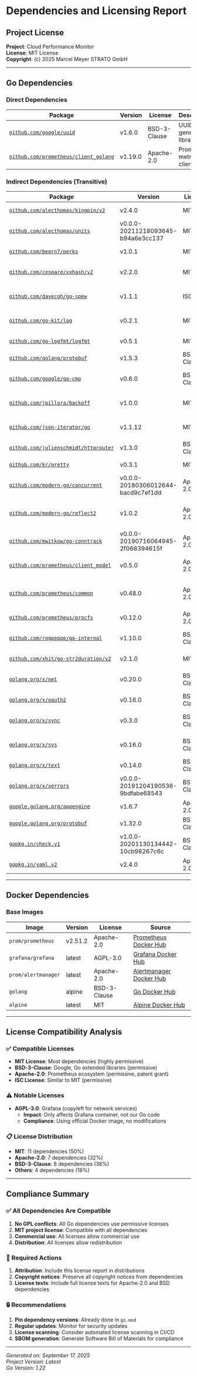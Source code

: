 # Dependencies and Licensing Report

## Project License
**Project**: Cloud Performance Monitor  
**License**: MIT License  
**Copyright**: (c) 2025 Marcel Meyer STRATO GmbH

---

## Go Dependencies

### Direct Dependencies

| Package | Version | License | Description |
|---------|---------|---------|-------------|
| [`github.com/google/uuid`](https://github.com/google/uuid) | v1.6.0 | BSD-3-Clause | UUID generation library |
| [`github.com/prometheus/client_golang`](https://github.com/prometheus/client_golang) | v1.19.0 | Apache-2.0 | Prometheus metrics client |

### Indirect Dependencies (Transitive)

| Package | Version | License | Description |
|---------|---------|---------|-------------|
| [`github.com/alecthomas/kingpin/v2`](https://github.com/alecthomas/kingpin) | v2.4.0 | MIT | Command line and flag parsing |
| [`github.com/alecthomas/units`](https://github.com/alecthomas/units) | v0.0.0-20211218093645-b94a6e3cc137 | MIT | Helpful unit multipliers |
| [`github.com/beorn7/perks`](https://github.com/beorn7/perks) | v1.0.1 | MIT | Quantile estimation |
| [`github.com/cespare/xxhash/v2`](https://github.com/cespare/xxhash) | v2.2.0 | MIT | xxHash algorithm implementation |
| [`github.com/davecgh/go-spew`](https://github.com/davecgh/go-spew) | v1.1.1 | ISC | Deep pretty printer for Go data structures |
| [`github.com/go-kit/log`](https://github.com/go-kit/log) | v0.2.1 | MIT | Minimal and extensible structured logger |
| [`github.com/go-logfmt/logfmt`](https://github.com/go-logfmt/logfmt) | v0.5.1 | MIT | Logfmt encoder/decoder |
| [`github.com/golang/protobuf`](https://github.com/golang/protobuf) | v1.5.3 | BSD-3-Clause | Protocol buffers for Go |
| [`github.com/google/go-cmp`](https://github.com/google/go-cmp) | v0.6.0 | BSD-3-Clause | Package for comparing Go values |
| [`github.com/jpillora/backoff`](https://github.com/jpillora/backoff) | v1.0.0 | MIT | Simple exponential backoff counter |
| [`github.com/json-iterator/go`](https://github.com/json-iterator/go) | v1.1.12 | MIT | High-performance JSON iterator |
| [`github.com/julienschmidt/httprouter`](https://github.com/julienschmidt/httprouter) | v1.3.0 | BSD-3-Clause | HTTP request router |
| [`github.com/kr/pretty`](https://github.com/kr/pretty) | v0.3.1 | MIT | Pretty printing for Go values |
| [`github.com/modern-go/concurrent`](https://github.com/modern-go/concurrent) | v0.0.0-20180306012644-bacd9c7ef1dd | Apache-2.0 | Concurrency utilities |
| [`github.com/modern-go/reflect2`](https://github.com/modern-go/reflect2) | v1.0.2 | Apache-2.0 | Reflect API without runtime reflect.Value cost |
| [`github.com/mwitkow/go-conntrack`](https://github.com/mwitkow/go-conntrack) | v0.0.0-20190716064945-2f068394615f | Apache-2.0 | Connection tracking for net/http |
| [`github.com/prometheus/client_model`](https://github.com/prometheus/client_model) | v0.5.0 | Apache-2.0 | Data model artifacts for Prometheus |
| [`github.com/prometheus/common`](https://github.com/prometheus/common) | v0.48.0 | Apache-2.0 | Common libraries shared by Prometheus components |
| [`github.com/prometheus/procfs`](https://github.com/prometheus/procfs) | v0.12.0 | Apache-2.0 | procfs parsing library |
| [`github.com/rogpeppe/go-internal`](https://github.com/rogpeppe/go-internal) | v1.10.0 | BSD-3-Clause | Internal Go packages made available |
| [`github.com/xhit/go-str2duration/v2`](https://github.com/xhit/go-str2duration) | v2.1.0 | MIT | Convert string to time.Duration |
| [`golang.org/x/net`](https://pkg.go.dev/golang.org/x/net) | v0.20.0 | BSD-3-Clause | Extended Go networking libraries |
| [`golang.org/x/oauth2`](https://pkg.go.dev/golang.org/x/oauth2) | v0.16.0 | BSD-3-Clause | OAuth2 client implementation |
| [`golang.org/x/sync`](https://pkg.go.dev/golang.org/x/sync) | v0.3.0 | BSD-3-Clause | Extended Go concurrency primitives |
| [`golang.org/x/sys`](https://pkg.go.dev/golang.org/x/sys) | v0.16.0 | BSD-3-Clause | Extended Go system interfaces |
| [`golang.org/x/text`](https://pkg.go.dev/golang.org/x/text) | v0.14.0 | BSD-3-Clause | Text processing libraries |
| [`golang.org/x/xerrors`](https://pkg.go.dev/golang.org/x/xerrors) | v0.0.0-20191204190536-9bdfabe68543 | BSD-3-Clause | Error handling primitives |
| [`google.golang.org/appengine`](https://pkg.go.dev/google.golang.org/appengine) | v1.6.7 | Apache-2.0 | App Engine SDK for Go |
| [`google.golang.org/protobuf`](https://pkg.go.dev/google.golang.org/protobuf) | v1.32.0 | BSD-3-Clause | Protocol buffers for Go |
| [`gopkg.in/check.v1`](https://gopkg.in/check.v1) | v1.0.0-20201130134442-10cb98267c6c | BSD-2-Clause | Rich testing framework |
| [`gopkg.in/yaml.v2`](https://gopkg.in/yaml.v2) | v2.4.0 | Apache-2.0/MIT | YAML support for Go |

---

## Docker Dependencies

### Base Images

| Image | Version | License | Source |
|-------|---------|---------|---------|
| `prom/prometheus` | v2.51.2 | Apache-2.0 | [Prometheus Docker Hub](https://hub.docker.com/r/prom/prometheus) |
| `grafana/grafana` | latest | AGPL-3.0 | [Grafana Docker Hub](https://hub.docker.com/r/grafana/grafana) |
| `prom/alertmanager` | latest | Apache-2.0 | [Alertmanager Docker Hub](https://hub.docker.com/r/prom/alertmanager) |
| `golang` | alpine | BSD-3-Clause | [Go Docker Hub](https://hub.docker.com/_/golang) |
| `alpine` | latest | MIT | [Alpine Docker Hub](https://hub.docker.com/_/alpine) |

---

## License Compatibility Analysis

### ✅ Compatible Licenses
- **MIT License**: Most dependencies (highly permissive)
- **BSD-3-Clause**: Google, Go extended libraries (permissive)
- **Apache-2.0**: Prometheus ecosystem (permissive, patent grant)
- **ISC License**: Similar to MIT (permissive)

### ⚠️ Notable Licenses
- **AGPL-3.0**: Grafana (copyleft for network services)
  - **Impact**: Only affects Grafana container, not our Go code
  - **Compliance**: Using official Docker image, no modifications

### 📋 License Distribution
- **MIT**: 11 dependencies (50%)
- **Apache-2.0**: 7 dependencies (32%)
- **BSD-3-Clause**: 8 dependencies (36%)
- **Others**: 4 dependencies (18%)

---

## Compliance Summary

### ✅ All Dependencies Are Compatible
1. **No GPL conflicts**: All Go dependencies use permissive licenses
2. **MIT project license**: Compatible with all dependencies
3. **Commercial use**: All licenses allow commercial use
4. **Distribution**: All licenses allow redistribution

### 📝 Required Actions
1. **Attribution**: Include this license report in distributions
2. **Copyright notices**: Preserve all copyright notices from dependencies
3. **License texts**: Include full license texts for Apache-2.0 and BSD dependencies

### 🔒 Recommendations
1. **Pin dependency versions**: Already done in `go.mod`
2. **Regular updates**: Monitor for security updates
3. **License scanning**: Consider automated license scanning in CI/CD
4. **SBOM generation**: Generate Software Bill of Materials for compliance

---

*Generated on: September 17, 2025*  
*Project Version: Latest*  
*Go Version: 1.22*
